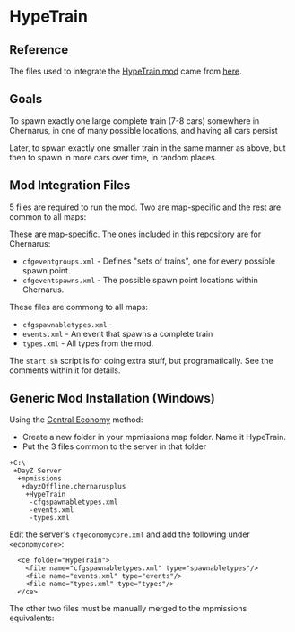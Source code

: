 # HypeTrain

## Reference

The files used to integrate the [HypeTrain mod](https://steamcommunity.com/sharedfiles/filedetails/?id=3115714092) came from 
[here](https://steamcommunity.com/workshop/filedetails/discussion/3115714092/4032475029247848861/).

## Goals

To spawn exactly one large complete train (7-8 cars) somewhere in Chernarus, in one of many possible locations, and having all cars persist

Later, to spwan exactly one smaller train in the same manner as above, but then to spawn in more cars over time, in random places.

## Mod Integration Files

5 files are required to run the mod. Two are map-specific and the rest are common to all maps:

These are map-specific. The ones included in this repository are for Chernarus:

* `cfgeventgroups.xml` - Defines "sets of trains", one for every possible spawn point.
* `cfgeventspawns.xml` - The possible spawn point locations within Chernarus.

These files are commong to all maps:

* `cfgspawnabletypes.xml` -
* `events.xml` - An event that spawns a complete train
* `types.xml` - All types from the mod.

The `start.sh` script is for doing extra stuff, but programatically. See the comments within it for details.

## Generic Mod Installation (Windows)

Using the [Central Economy](https://community.bistudio.com/wiki/DayZ:Central_Economy_mission_files_modding) method:

* Create a new folder in your mpmissions map folder. Name it HypeTrain.
* Put the 3 files common to the server in that folder

```
+C:\
 +DayZ Server
  +mpmissions
   +dayzOffline.chernarusplus
    +HypeTrain
     -cfgspawnabletypes.xml
     -events.xml
     -types.xml
```
Edit the server's `cfgeconomycore.xml` and add the following under `<economycore>`:

```
  <ce folder="HypeTrain">
    <file name="cfgspawnabletypes.xml" type="spawnabletypes"/>
    <file name="events.xml" type="events"/>
    <file name="types.xml" type="types"/>
  </ce>
```

The other two files must be manually merged to the mpmissions equivalents:

